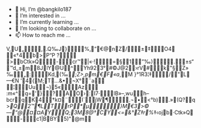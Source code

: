 - 👋 Hi, I’m @bangkilo187
- 👀 I’m interested in ...
- 🌱 I’m currently learning ...
- 💞️ I’m looking to collaborate on ...
- 📫 How to reach me ...

<!---
bangkilo187/bangkilo187 is a ✨ special ✨ repository because its `README.md` (this file) appears on your GitHub profile.
You can click the Preview link to take a look at your changes.
--->
V,U„,.Q‰J}%‚”€@nZ/±‡O4 «†4b>P“P ?	>bCtk»Q-cr™|«·!=§1”‰).±s“	™d_±m8JlY@U^Yh923°#©J@2›rV#k"§Z»‰„:Kd‚(‰_;Z>‚pm€F«a_,M }°1R3¦‡/"L	—€N ’4{M;T…&•~X°¨a
¦Uu¬)5«Az :m«^q='}?AO›:I7·lB»–,wuh–bcrqK4†k¤¨I`jW¶.¬•<°b).»(Q?q>_Q2™¶LTrP*µ}M€3>©—“@¤¤AYQ;3M8@†CY<=&°Z‡r%_‡‹ojb·Ctk»Q-c1|BBY5)"@m
